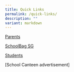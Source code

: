 ```yaml
---
title: Quick Links
permalink: /quick-links/
description: ""
variant: markdown
---
```

[Parents](/parents/letter-to-parents)

[SchoolBag SG](https://www.schoolbag.sg/)

[Students](https://montfortsec.moe.edu.sg/students/sec-1-onboarding/sec-1-onboarding/)  

[School Canteen advertisement]